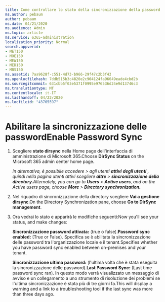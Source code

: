 ```yaml
---
title: Come controllare lo stato della sincronizzazione della password
ms.author: pebaum
author: pebaum
ms.date: 04/21/2020
ms.audience: Admin
ms.topic: article
ms.service: o365-administration
localization_priority: Normal
search.appverid:
- MET150
- MOE150
- MEW150
- MED150
- MBS150
ms.assetid: 7aa9628f-c551-4d73-b966-29f47c2b3f43
ms.openlocfilehash: 7ddb515b3c4820e2c904124fa96049eade4cbd2b
ms.sourcegitcommit: 631cbb5f03e5371f0995e976536d24e9d13746c3
ms.translationtype: MT
ms.contentlocale: it-IT
ms.lasthandoff: 04/22/2020
ms.locfileid: "43765597"
---
```

# <a name="enable-password-sync"></a><span data-ttu-id="b49ac-102">Abilitare la sincronizzazione delle password</span><span class="sxs-lookup"><span data-stu-id="b49ac-102">Enable Password Sync</span></span>

1.  <span data-ttu-id="b49ac-103">Scegliere **stato dirsync** nella Home page dell'interfaccia di amministrazione di Microsoft 365.</span><span class="sxs-lookup"><span data-stu-id="b49ac-103">Choose **DirSync Status** on the Microsoft 365 admin center home page.</span></span> 
    
     <span data-ttu-id="b49ac-104">*In alternativa, è possibile accedere \> agli utenti **attivi** **degli utenti** , quindi nella pagina utenti attivi scegliere **altre** \> **sincronizzazione della directory.***</span><span class="sxs-lookup"><span data-stu-id="b49ac-104">*Alternately, you can go to **Users** \> **Active users**, and on the Active users page, choose **More** \> **Directory synchronization.***</span></span> 
    
2. <span data-ttu-id="b49ac-105">Nel riquadro di sincronizzazione della directory scegliere **Vai a gestione dirsync**.</span><span class="sxs-lookup"><span data-stu-id="b49ac-105">On the Directory Synchronization pane, choose **Go to DirSync management**.</span></span> 
    
3. <span data-ttu-id="b49ac-106">Ora vedrai lo stato e apparirà le modifiche seguenti:</span><span class="sxs-lookup"><span data-stu-id="b49ac-106">Now you'll see your status, and make changes:</span></span>
    
    <span data-ttu-id="b49ac-107">**Sincronizzazione password attivata:** (true o false).</span><span class="sxs-lookup"><span data-stu-id="b49ac-107">**Password sync enabled:** (True or False).</span></span> <span data-ttu-id="b49ac-108">Specifica se è abilitata la sincronizzazione delle password tra l'organizzazione locale e il tenant.</span><span class="sxs-lookup"><span data-stu-id="b49ac-108">Specifies whether you have password sync enabled between on-premises and your tenant.</span></span> 
    
    <span data-ttu-id="b49ac-109">**Sincronizzazione ultima password:** (l'ultima volta che è stata eseguita la sincronizzazione delle password).</span><span class="sxs-lookup"><span data-stu-id="b49ac-109">**Last Password Sync:** (Last time password sync ran).</span></span> <span data-ttu-id="b49ac-110">In questo modo verrà visualizzato un messaggio di avviso e un collegamento a uno strumento di risoluzione dei problemi se l'ultima sincronizzazione è stata più di tre giorni fa.</span><span class="sxs-lookup"><span data-stu-id="b49ac-110">This will display a warning and a link to a troubleshooting tool if the last sync was more than three days ago.</span></span> 
    

